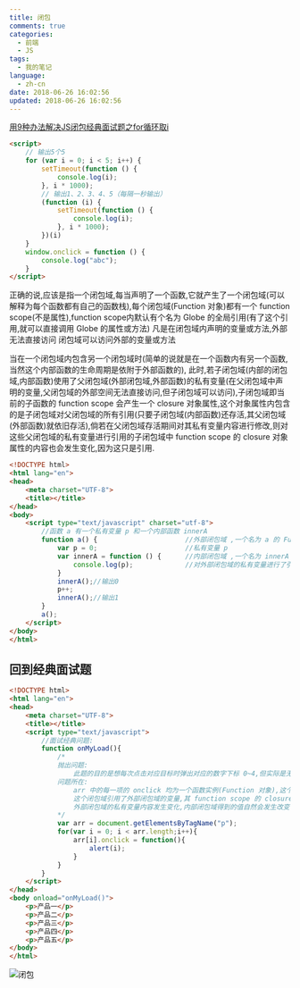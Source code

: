 ```yaml
---
title: 闭包
comments: true
categories:
  - 前端
  - JS
tags:
  - 我的笔记
language:
  - zh-cn
date: 2018-06-26 16:02:56
updated: 2018-06-26 16:02:56
---
```

[用9种办法解决JS闭包经典面试题之for循环取i](https://segmentfault.com/a/1190000003818163)
```html
<script>
    // 输出5个5
    for (var i = 0; i < 5; i++) {
        setTimeout(function () {
            console.log(i);
        }, i * 1000);
        // 输出1、2、3、4、5（每隔一秒输出）
        (function (i) {
            setTimeout(function () {
                console.log(i);
            }, i * 1000);
        })(i)
    }
    window.onclick = function () {
        console.log("abc");
    }
</script>
```
正确的说,应该是指一个闭包域,每当声明了一个函数,它就产生了一个闭包域(可以解释为每个函数都有自己的函数栈),每个闭包域(Function 对象)都有一个 function scope(不是属性),function scope内默认有个名为 Globe 的全局引用(有了这个引用,就可以直接调用 Globe 的属性或方法)
凡是在闭包域内声明的变量或方法,外部无法直接访问
闭包域可以访问外部的变量或方法

当在一个闭包域内包含另一个闭包域时(简单的说就是在一个函数内有另一个函数,当然这个内部函数的生命周期是依附于外部函数的), 此时,若子闭包域(内部的闭包域,内部函数)使用了父闭包域(外部闭包域,外部函数)的私有变量(在父闭包域中声明的变量,父闭包域的外部空间无法直接访问,但子闭包域可以访问),子闭包域即当前的子函数的 function scope 会产生一个 closure 对象属性,这个对象属性内包含的是子闭包域对父闭包域的所有引用(只要子闭包域(内部函数)还存活,其父闭包域(外部函数)就依旧存活),倘若在父闭包域存活期间对其私有变量内容进行修改,则对这些父闭包域的私有变量进行引用的子闭包域中 function scope 的 closure 对象属性的内容也会发生变化,因为这只是引用.
```html
<!DOCTYPE html>
<html lang="en">
<head>
    <meta charset="UTF-8">
    <title></title>
</head>
<body>
    <script type="text/javascript" charset="utf-8">
        //函数 a 有一个私有变量 p 和一个内部函数 innerA
        function a() {                      //外部闭包域 ,一个名为 a 的 Function 对象
            var p = 0;                      //私有变量 p
            var innerA = function () {      //内部闭包域 ,一个名为 innerA 的 Function 对象
                console.log(p);             //对外部闭包域的私有变量进行了引用,故 innerA 对象的 function scope 会产生一个名为 closure 的对象属性,closure 对象内含有一个名为 p 的引用
            }
            innerA();//输出0
            p++;
            innerA();//输出1
        }
        a();
    </script>
</body>
</html>
```
## 回到经典面试题
```html
<!DOCTYPE html>
<html lang="en">
<head>
    <meta charset="UTF-8">
    <title></title>
    <script type="text/javascript">
        //面试经典问题:
        function onMyLoad(){
            /*
            抛出问题:
                此题的目的是想每次点击对应目标时弹出对应的数字下标 0~4,但实际是无论点击哪个目标都会弹出数字5
            问题所在:
                arr 中的每一项的 onclick 均为一个函数实例(Function 对象),这个函数实例也产生了一个闭包域,
                这个闭包域引用了外部闭包域的变量,其 function scope 的 closure 对象有个名为 i 的引用,
                外部闭包域的私有变量内容发生变化,内部闭包域得到的值自然会发生改变
            */
            var arr = document.getElementsByTagName("p");
            for(var i = 0; i < arr.length;i++){
                arr[i].onclick = function(){
                    alert(i);
                }
            }
        }
    </script>
</head>
<body onload="onMyLoad()">
    <p>产品一</p>
    <p>产品二</p>
    <p>产品三</p>
    <p>产品四</p>
    <p>产品五</p>
</body>
</html>
```


![闭包](/images/闭包.png)